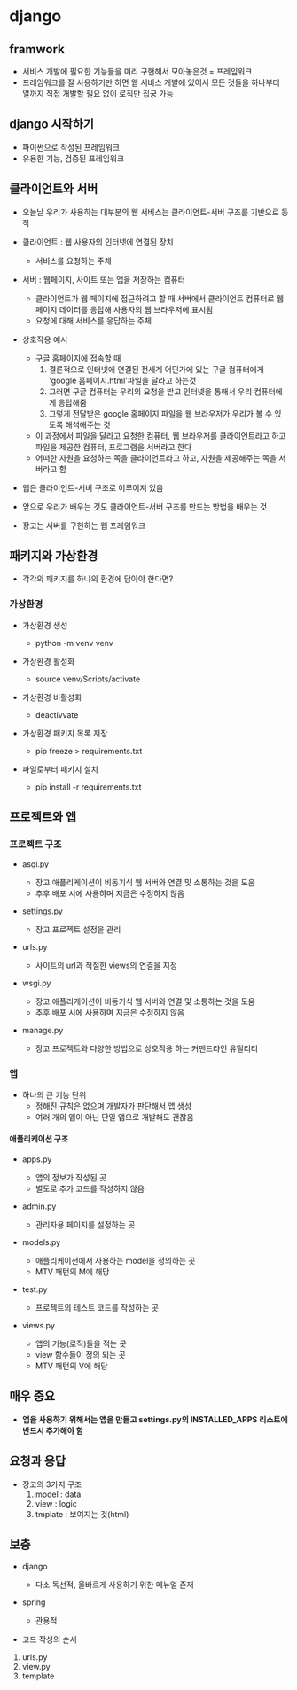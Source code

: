 # django

## framwork
- 서비스 개발에 필요한 기능들을 미리 구현해서 모아놓은것 = 프레임워크
- 프레임워크를 잘 사용하기만 하면 웹 서비스 개발에 있어서 모든 것들을 하나부터 열까지 직접 개발할 필요 없이 로직만 집궁 가능

## django 시작하기
- 파이썬으로 작성된 프레임워크
- 유용한 기능, 검증된 프레임워크

## 클라이언트와 서버
- 오늘날 우리가 사용하는 대부분의 웹 서비스는 클라이언트-서버 구조를 기반으로 동작

- 클라이언트 : 웹 사용자의 인터넷에 연결된 장치
  - 서비스를 요청하는 주체

- 서버 : 웹페이지, 사이트 또는 앱을 저장하는 컴퓨터
  - 클라이언트가 웹 페이지에 접근하려고 할 때 서버에서 클라이언트 컴퓨터로 웹페이지 데이터를 응답해 사용자의 웹 브라우저에 표시됨
  - 요청에 대해 서비스를 응답하는 주체

- 상호작용 예시
  - 구글 홈페이지에 접속할 때
    1. 결론적으로 인터넷에 연결된 전세계 어딘가에 있는 구글 컴퓨터에게 'google 홈페이지.html'파일을 달라고 하는것
    2. 그러면 구글 컴퓨터는 우리의 요청을 받고 인터넷을 통해서 우리 컴퓨터에게 응답해줌
    3. 그렇게 전달받은 google 홈페이지 파일을 웹 브라우저가 우리가 볼 수 있도록 해석해주는 것
  - 이 과정에서 파일을 달라고 요청한 컴퓨터, 웹 브라우저를 클라이언트라고 하고 파일을 제공한 컴퓨터, 프로그램을 서버라고 한다
  - 어떠한 자원을 요청하는 쪽을 클라이언트라고 하고, 자원을 제공해주는 쪽을 서버라고 함

- 웹은 클라이언트-서버 구조로 이루어져 있음
- 앞으로 우리가 배우는 것도 클라이언트-서버 구조를 만드는 방법을 배우는 것
- 장고는 서버를 구현하는 웹 프레임워크

## 패키지와 가상환경
- 각각의 패키지를 하나의 환경에 담아야 한다면?

### 가상환경
- 가상환경 생성
  - python -m venv venv

- 가상환경 활성화
  - source venv/Scripts/activate

- 가상환경 비활성화
  - deactivvate

- 가상환경 패키지 목록 저장
  - pip freeze > requirements.txt

- 파일로부터 패키지 설치
  - pip install -r requirements.txt

## 프로젝트와 앱
### 프로젝트 구조
- asgi.py
  - 장고 애플리케이션이 비동기식 웹 서버와 연결 및 소통하는 것을 도움
  - 추후 배포 시에 사용하며 지금은 수정하지 않음

- settings.py 
  - 장고 프로젝트 설정을 관리

- urls.py
  - 사이트의 url과 적절한 views의 연결을 지정

- wsgi.py
  - 장고 애플리케이션이 비동기식 웹 서버와 연결 및 소통하는 것을 도움
  - 추후 배포 시에 사용하며 지금은 수정하지 않음

- manage.py
  - 장고 프로젝트와 다양한 방법으로 상호작용 하는 커맨드라인 유틸리티

### 앱
- 하나의 큰 기능 단위
  - 정해진 규칙은 없으며 개발자가 판단해서 앱 생성
  - 여러 개의 앱이 아닌 단일 앱으로 개발해도 괜찮음

#### 애플리케이션 구조
- apps.py
  - 앱의 정보가 작성된 곳
  - 별도로 추가 코드를 작성하지 않음

- admin.py
  - 관리자용 페이지를 설정하는 곳

- models.py
  - 애플리케이션에서 사용하는 model을 정의하는 곳
  - MTV 패턴의 M에 해당

- test.py
  - 프로젝트의 테스트 코드를 작성하는 곳

- views.py
  - 앱의 기능(로직)들을 적는 곳
  - view 함수들이 정의 되는 곳
  - MTV 패턴의 V에 해당

## 매우 중요
- **앱을 사용하기 위해서는 앱을 만들고 settings.py의 INSTALLED_APPS 리스트에 반드시 추가해야 함**

## 요청과 응답
- 장고의 3가지 구조
  1. model : data
  2. view : logic
  3. tmplate : 보여지는 것(html)


## 보충

- django 
  - 다소 독선적, 올바르게 사용하기 위한 메뉴얼 존재

- spring 
  - 관용적 

- 코드 작성의 순서

1. urls.py 
2. view.py
3. template




